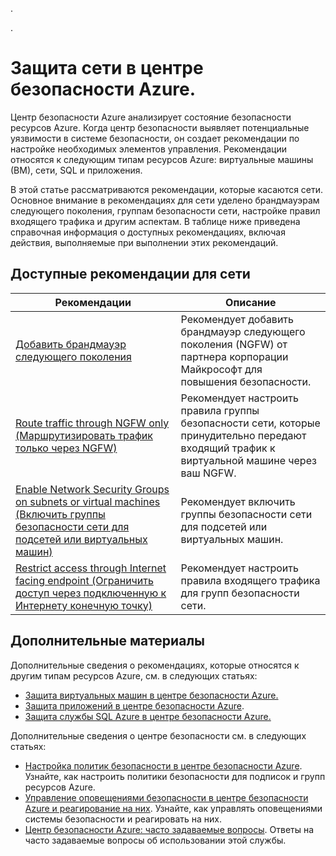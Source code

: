 .<properties
   pageTitle="Защита сети в центре безопасности Azure | Microsoft Azure"
   description="В этом документе рассматриваются рекомендации из центра безопасности Azure, которые помогают защитить вашу сеть Azure и обеспечить соответствие политикам безопасности."
   services="security-center"
   documentationCenter="na"
   authors="TerryLanfear"
   manager="MBaldwin"
   editor=""/>

.<tags
   ms.service="security-center"
   ms.devlang="na"
   ms.topic="article"
   ms.tgt_pltfrm="na"
   ms.workload="na"
   ms.date="08/04/2016"
   ms.author="terrylan"/>

# Защита сети в центре безопасности Azure.

Центр безопасности Azure анализирует состояние безопасности ресурсов Azure. Когда центр безопасности выявляет потенциальные уязвимости в системе безопасности, он создает рекомендации по настройке необходимых элементов управления. Рекомендации относятся к следующим типам ресурсов Azure: виртуальные машины (ВМ), сети, SQL и приложения.

В этой статье рассматриваются рекомендации, которые касаются сети. Основное внимание в рекомендациях для сети уделено брандмауэрам следующего поколения, группам безопасности сети, настройке правил входящего трафика и другим аспектам. В таблице ниже приведена справочная информация о доступных рекомендациях, включая действия, выполняемые при выполнении этих рекомендаций.

## Доступные рекомендации для сети

|Рекомендации|Описание|
|-----|-----|
|[Добавить брандмауэр следующего поколения](security-center-add-next-generation-firewall.md)|Рекомендует добавить брандмауэр следующего поколения (NGFW) от партнера корпорации Майкрософт для повышения безопасности.|
|[Route traffic through NGFW only (Маршрутизировать трафик только через NGFW)](security-center-add-next-generation-firewall.md#route-traffic-through-ngfw-only)|Рекомендует настроить правила группы безопасности сети, которые принудительно передают входящий трафик к виртуальной машине через ваш NGFW.|
|[Enable Network Security Groups on subnets or virtual machines (Включить группы безопасности сети для подсетей или виртуальных машин)](security-center-enable-network-security-groups.md)|Рекомендует включить группы безопасности сети для подсетей или виртуальных машин.|
|[Restrict access through Internet facing endpoint (Ограничить доступ через подключенную к Интернету конечную точку)](security-center-restrict-access-through-internet-facing-endpoints.md)|Рекомендует настроить правила входящего трафика для групп безопасности сети.|

## Дополнительные материалы

Дополнительные сведения о рекомендациях, которые относятся к другим типам ресурсов Azure, см. в следующих статьях:

- [Защита виртуальных машин в центре безопасности Azure.](security-center-virtual-machine-recommendations.md)
- [Защита приложений в центре безопасности Azure](security-center-application-recommendations.md).
- [Защита службы SQL Azure в центре безопасности Azure.](security-center-sql-service-recommendations.md)

Дополнительные сведения о центре безопасности см. в следующих статьях:

- [Настройка политик безопасности в центре безопасности Azure](security-center-policies.md). Узнайте, как настроить политики безопасности для подписок и групп ресурсов Azure.
- [Управление оповещениями безопасности в центре безопасности Azure и реагирование на них](security-center-managing-and-responding-alerts.md). Узнайте, как управлять оповещениями системы безопасности и реагировать на них.
- [Центр безопасности Azure: часто задаваемые вопросы](security-center-faq.md). Ответы на часто задаваемые вопросы об использовании этой службы.

<!---HONumber=AcomDC_0810_2016-->